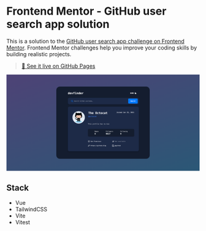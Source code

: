 # Frontend Mentor - GitHub user search app solution

This is a solution to the [GitHub user search app challenge on Frontend Mentor](https://www.frontendmentor.io/challenges/github-user-search-app-Q09YOgaH6). Frontend Mentor challenges help you improve your coding skills by building realistic projects.

> [🔗 See it live on GitHub Pages](https://victorseara.github.io/devfinder/)

![Solution screenshot](./misc/preview.jpg)

## Stack

- Vue
- TailwindCSS
- Vite
- Vitest
